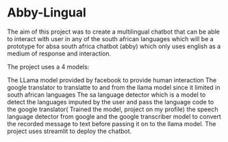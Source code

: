 # Abby-Lingual

The aim of this project was to create a multilingual chatbot that can be able to interact with user in any of the south african languages which will be a prototype for absa south africa chatbot (abby) which only uses english as a medium of response and interaction.

The project uses a 4 models:

The LLama model provided by facebook to provide human interaction
The google translator to translatte to and from the llama model since it limited in south african languages
The sa language detector which is a model to detect the languages imputed by the user and pass the language code to the google translator( Trained the model, project on my profile)
the speech language detector from google and the google transcriber model to convert the recorded message to text before passing it on to the llama model.
The project uses streamlit to deploy the chatbot.

